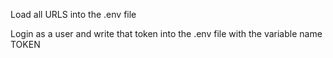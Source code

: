 Load all URLS into the .env file

Login as a user and write that token into the .env file with the variable name TOKEN